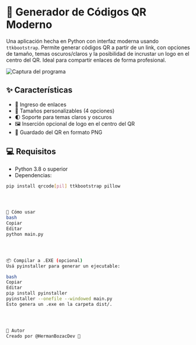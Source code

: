 # 🔲 Generador de Códigos QR Moderno

Una aplicación hecha en Python con interfaz moderna usando `ttkbootstrap`. Permite generar códigos QR a partir de un link, con opciones de tamaño, temas oscuros/claros y la posibilidad de incrustar un logo en el centro del QR. Ideal para compartir enlaces de forma profesional.

![Captura del programa](screenshot.png)

## ✨ Características

- 🎯 Ingreso de enlaces
- 📏 Tamaños personalizables (4 opciones)
- 🌓 Soporte para temas claros y oscuros
- 🖼️ Inserción opcional de logo en el centro del QR
- 💾 Guardado del QR en formato PNG

## 💻 Requisitos

- Python 3.8 o superior
- Dependencias:

```bash
pip install qrcode[pil] ttkbootstrap pillow




🚀 Cómo usar
bash
Copiar
Editar
python main.py




📦 Compilar a .EXE (opcional)
Usá pyinstaller para generar un ejecutable:

bash
Copiar
Editar
pip install pyinstaller
pyinstaller --onefile --windowed main.py
Esto genera un .exe en la carpeta dist/.




🧠 Autor
Creado por @HermanBozacDev 🚀
